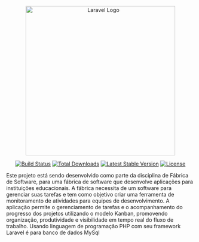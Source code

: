 <p align="center"><a href="https://laravel.com" target="_blank"><img src="https://raw.githubusercontent.com/laravel/art/master/logo-lockup/5%20SVG/2%20CMYK/1%20Full%20Color/laravel-logolockup-cmyk-red.svg" width="400" alt="Laravel Logo"></a></p>

<p align="center">
<a href="https://github.com/laravel/framework/actions"><img src="https://github.com/laravel/framework/workflows/tests/badge.svg" alt="Build Status"></a>
<a href="https://packagist.org/packages/laravel/framework"><img src="https://img.shields.io/packagist/dt/laravel/framework" alt="Total Downloads"></a>
<a href="https://packagist.org/packages/laravel/framework"><img src="https://img.shields.io/packagist/v/laravel/framework" alt="Latest Stable Version"></a>
<a href="https://packagist.org/packages/laravel/framework"><img src="https://img.shields.io/packagist/l/laravel/framework" alt="License"></a>
</p>

Este projeto está sendo desenvolvido como parte da disciplina de Fábrica de Software, para uma fábrica de software que desenvolve aplicações para instituições educacionais. A fábrica necessita de um software para gerenciar suas tarefas e tem como objetivo criar uma ferramenta de monitoramento de atividades para equipes de desenvolvimento. A aplicação permite o gerenciamento de tarefas e o acompanhamento do progresso dos projetos utilizando o modelo Kanban, promovendo organização, produtividade e visibilidade em tempo real do fluxo de trabalho.
Usando linguagem de programação PHP com seu framework Laravel é para banco de dados MySql
